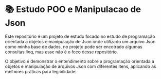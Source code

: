 # 📚 Estudo POO e Manipulacao de Json

Este repositório é um projeto de estudo focado no estudo de programação orientada a objetos e manipulação de Json onde utilizado um arquivo Json como minha base de dados, no projeto pode ser encotrado algumas consultas linq, mas esse não é o foco desse repositório.

O objetivo é demonstrar o entendimento sobre a programação orientada a objetos e manipulação de arquivos Json com diferentes itens, aplicando as melhores práticas para legibilidade.

